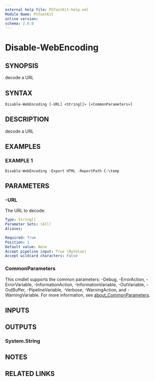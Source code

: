 ```yaml
---
external help file: PSToolKit-help.xml
Module Name: PSToolKit
online version:
schema: 2.0.0
---
```


# Disable-WebEncoding

## SYNOPSIS
decode a URL

## SYNTAX

```
Disable-WebEncoding [-URL] <String[]> [<CommonParameters>]
```

## DESCRIPTION
decode a URL

## EXAMPLES

### EXAMPLE 1
```
Disable-WebEncoding -Export HTML -ReportPath C:\temp
```

## PARAMETERS

### -URL
The URL to decode.

```yaml
Type: String[]
Parameter Sets: (All)
Aliases:

Required: True
Position: 1
Default value: None
Accept pipeline input: True (ByValue)
Accept wildcard characters: False
```

### CommonParameters
This cmdlet supports the common parameters: -Debug, -ErrorAction, -ErrorVariable, -InformationAction, -InformationVariable, -OutVariable, -OutBuffer, -PipelineVariable, -Verbose, -WarningAction, and -WarningVariable. For more information, see [about_CommonParameters](http://go.microsoft.com/fwlink/?LinkID=113216).

## INPUTS

## OUTPUTS

### System.String
## NOTES

## RELATED LINKS
